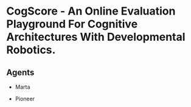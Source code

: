 # CogScore - An Online Evaluation Playground For Cognitive Architectures With Developmental Robotics.

## Agents

- Marta

- Pioneer